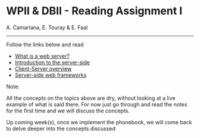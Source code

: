 # WPII & DBII - Reading Assignment I

A. Camariana, E. Touray & E. Faal

---

Follow the links below and read

- [What is a web server?](https://developer.mozilla.org/en-US/docs/Learn/Common_questions/What_is_a_web_server)
- [Introduction to the server-side](https://developer.mozilla.org/en-US/docs/Learn/Server-side/First_steps/Introduction)
- [Client-Server overview](https://developer.mozilla.org/en-US/docs/Learn/Server-side/First_steps/Client-Server_overview)
- [Server-side web frameworks](https://developer.mozilla.org/en-US/docs/Learn/Server-side/First_steps/Web_frameworks)

Note:

All the concepts on the topics above are dry, without looking at a live example of what is said there. For now just go through and read the notes for the first time and we will discuss the concepts.

Up coming week(s), once we implement the phonebook, we will come back to delve deeper into the concepts discussed
